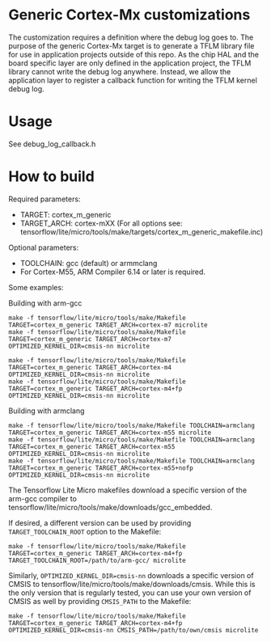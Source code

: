 <!-- mdformat off(b/169948621#comment2) -->

# Generic Cortex-Mx customizations

The customization requires a definition where the debug log goes to. The purpose
of the generic Cortex-Mx target is to generate a TFLM library file for use in
application projects outside of this repo. As the chip HAL and the board
specific layer are only defined in the application project, the TFLM library
cannot write the debug log anywhere. Instead, we allow the application layer to
register a callback function for writing the TFLM kernel debug log.

# Usage

See debug_log_callback.h

# How to build

Required parameters:

  - TARGET: cortex_m_generic
  - TARGET_ARCH: cortex-mXX (For all options see: tensorflow/lite/micro/tools/make/targets/cortex_m_generic_makefile.inc)

Optional parameters:

  - TOOLCHAIN: gcc (default) or armmclang
  - For Cortex-M55, ARM Compiler 6.14 or later is required.

Some examples:

Building with arm-gcc

```
make -f tensorflow/lite/micro/tools/make/Makefile TARGET=cortex_m_generic TARGET_ARCH=cortex-m7 microlite
make -f tensorflow/lite/micro/tools/make/Makefile TARGET=cortex_m_generic TARGET_ARCH=cortex-m7 OPTIMIZED_KERNEL_DIR=cmsis-nn microlite

make -f tensorflow/lite/micro/tools/make/Makefile TARGET=cortex_m_generic TARGET_ARCH=cortex-m4 OPTIMIZED_KERNEL_DIR=cmsis-nn microlite
make -f tensorflow/lite/micro/tools/make/Makefile TARGET=cortex_m_generic TARGET_ARCH=cortex-m4+fp OPTIMIZED_KERNEL_DIR=cmsis-nn microlite
```

Building with armclang

```
make -f tensorflow/lite/micro/tools/make/Makefile TOOLCHAIN=armclang TARGET=cortex_m_generic TARGET_ARCH=cortex-m55 microlite
make -f tensorflow/lite/micro/tools/make/Makefile TOOLCHAIN=armclang TARGET=cortex_m_generic TARGET_ARCH=cortex-m55 OPTIMIZED_KERNEL_DIR=cmsis-nn microlite
make -f tensorflow/lite/micro/tools/make/Makefile TOOLCHAIN=armclang TARGET=cortex_m_generic TARGET_ARCH=cortex-m55+nofp OPTIMIZED_KERNEL_DIR=cmsis-nn microlite
```

The Tensorflow Lite Micro makefiles download a specific version of the arm-gcc
compiler to tensorflow/lite/micro/tools/make/downloads/gcc_embedded.

If desired, a different version can be used by providing `TARGET_TOOLCHAIN_ROOT`
option to the Makefile:

```
make -f tensorflow/lite/micro/tools/make/Makefile TARGET=cortex_m_generic TARGET_ARCH=cortex-m4+fp TARGET_TOOLCHAIN_ROOT=/path/to/arm-gcc/ microlite
```

Similarly, `OPTIMIZED_KERNEL_DIR=cmsis-nn` downloads a specific version of CMSIS to
tensorflow/lite/micro/tools/make/downloads/cmsis. While this is the only version
that is regularly tested, you can use your own version of CMSIS as well by
providing `CMSIS_PATH` to the Makefile:

```
make -f tensorflow/lite/micro/tools/make/Makefile TARGET=cortex_m_generic TARGET_ARCH=cortex-m4+fp OPTIMIZED_KERNEL_DIR=cmsis-nn CMSIS_PATH=/path/to/own/cmsis microlite
```
